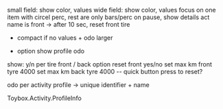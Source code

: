 small field: show color, values
wide field: show color, values
focus on one item with circel perc, rest are only bars/perc
on pause, show details
act name is front -> after 10 sec, reset front tire

+ compact if no values + odo larger
  
- option show profile odo

show: y/n
per tire front / back
option reset front yes/no
set max km front tyre 4000
set max km back tyre 4000
-- quick button press to reset?

odo per activity profile
-> unique identifier + name

Toybox.Activity.ProfileInfo